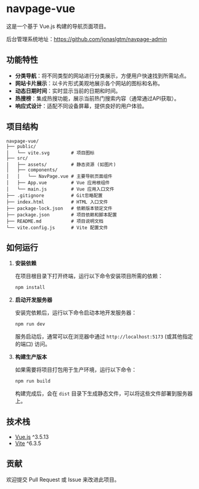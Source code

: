 # navpage-vue

这是一个基于 Vue.js 构建的导航页面项目。

后台管理系统地址：<https://github.com/jonaslgtm/navpage-admin>

## 功能特性

*   **分类导航**：将不同类型的网站进行分类展示，方便用户快速找到所需站点。
*   **网站卡片展示**：以卡片形式美观地展示各个网站的图标和名称。
*   **动态日期时间**：实时显示当前的日期和时间。
*   **热搜榜**：集成热搜功能，展示当前热门搜索内容（通常通过API获取）。
*   **响应式设计**：适配不同设备屏幕，提供良好的用户体验。

## 项目结构

```
navpage-vue/
├── public/
│   └── vite.svg        # 项目图标
├── src/
│   ├── assets/         # 静态资源 (如图片)
│   ├── components/
│   │   └── NavPage.vue # 主要导航页面组件
│   ├── App.vue         # Vue 应用根组件
│   └── main.js         # Vue 应用入口文件
├── .gitignore          # Git忽略配置
├── index.html          # HTML 入口文件
├── package-lock.json   # 依赖版本锁定文件
├── package.json        # 项目依赖和脚本配置
├── README.md           # 项目说明文档
└── vite.config.js      # Vite 配置文件
```

## 如何运行

1.  **安装依赖**

    在项目根目录下打开终端，运行以下命令安装项目所需的依赖：

    ```bash
    npm install
    ```

2.  **启动开发服务器**

    安装完依赖后，运行以下命令启动本地开发服务器：

    ```bash
    npm run dev
    ```

    服务启动后，通常可以在浏览器中通过 `http://localhost:5173` (或其他指定的端口) 访问。

3.  **构建生产版本**

    如果需要将项目打包用于生产环境，运行以下命令：

    ```bash
    npm run build
    ```

    构建完成后，会在 `dist` 目录下生成静态文件，可以将这些文件部署到服务器上。

## 技术栈

*   [Vue.js](https://vuejs.org/) ^3.5.13
*   [Vite](https://vitejs.dev/) ^6.3.5

## 贡献

欢迎提交 Pull Request 或 Issue 来改进此项目。
